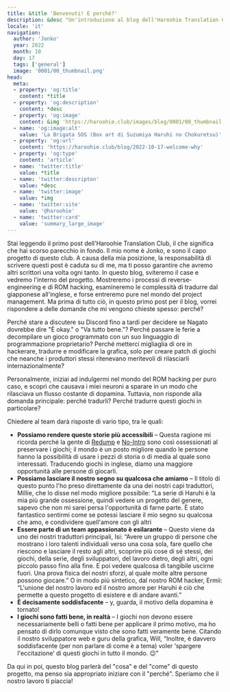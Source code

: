 ```yaml
---
title: &title 'Benvenuti! E perché?'
description: &desc "Un'introduzione al blog dell'Haroohie Translation Club ed una spiegazione dei nostri motivi per tradurre i giochi di Haruhi."
locale: 'it'
navigation:
  author: 'Jonko'
  year: 2022
  month: 10
  day: 17
  tags: ['general']
  image: '0001/00_thumbnail.png'
head:
  meta:
  - property: 'og:title'
    content: *title
  - property: 'og:description'
    content: *desc
  - property: 'og:image'
    content: &img 'https://haroohie.club/images/blog/0001/00_thumbnail.png'
  - name: 'og:image:alt'
    value: 'La Brigata SOS (Box art di Suzumiya Haruhi no Chokuretsu)'
  - property: 'og:url'
    content: 'https://haroohie.club/blog/2022-10-17-welcome-why'
  - property: 'og:type'
    content: 'article'
  - name: 'twitter:title'
    value: *title
  - name: 'twitter:descripton'
    value: *desc
  - name: 'twitter:image'
    value: *img
  - name: 'twitter:site'
    value: '@haroohie'
  - name: 'twitter:card'
    value: 'summary_large_image'
---
```


Stai leggendo il primo post dell'Haroohie Translation Club, il che significa che hai scorso parecchio in fondo. Il mio nome è Jonko, e sono il capo progetto di questo club. A causa della mia posizione, la responsabilità di scrivere questi post è caduta su di me, ma ti posso garantire che avremo altri scrittori una volta ogni tanto. In questo blog, sviteremo il case e vedremo l'interno del progetto. Mostreremo i processi di reverse-engineering e di ROM hacking, esamineremo le complessità di tradurre dal giapponese all'inglese, e forse entreremo pure nel mondo del project management. Ma prima di tutto ciò, in questo primo post per il blog, vorrei rispondere a delle domande che mi vengono chieste spesso: perché?

Perché stare a discutere su Discord fino a tardi per decidere se Nagato dovrebbe dire "È okay." o "Va tutto bene."? Perché passare le ferie a decompilare un gioco programmato con un suo linguaggio di programmazione proprietario? Perché metterci migliaglia di ore in hackerare, tradurre e modificare la grafica, solo per creare patch di giochi che neanche i produttori stessi ritenevano meritevoli di rilasciarli internazionalmente?

Personalmente, iniziai ad indulgermi nel mondo del ROM hacking per puro caso, e scoprì che causava i miei neuroni a sparare in un modo che rilasciava un flusso costante di dopamina. Tuttavia, non risponde alla domanda principale: perché tradurli? Perché tradurre questi giochi in particolare?

Chiedere al team darà risposte di vario tipo, tra le quali:

* **‌Possiamo rendere queste storie più accessibili** – Questa ragione mi ricorda perché la gente di [Redump](http://redump.org/) e [No-Intro](https://no-intro.org/) sono così ossessionati al preservare i giochi; il mondo è un posto migliore quando le persone hanno la possibilità di usare i pezzi di storia o di media al quale sono interessati. Traducendo giochi in inglese, diamo una maggiore opportunità alle persone di giocarli.
* **‌Possiamo lasciare il nostro segno su qualcosa che amiamo** – Il titolo di questo punto l'ho preso direttamente da una dei nostri capi traduttori, Millie, che lo disse nel modo migliore possibile: “La serie di Haruhi è la mia più grande ossessione, quindi vedere un progetto del genere, sapevo che non mi sarei persa l'opportunità di farne parte. È stato fantastico sentirmi come se potessi lasciare il mio segno su qualcosa che amo, e condividere quell'amore con gli altri
* **‌Essere parte di un team appassionato è esilarante** – Questo viene da uno dei nostri traduttori principali, Isi: “Avere un gruppo di persone che mostrano i loro talenti individuali verso una cosa sola, fare quello che riescono e lasciare il resto agli altri, scoprire più cose di sé stessi, dei giochi, della serie, degli sviluppatori, del lavoro dietro, degli altri, ogni piccolo passo fino alla fine. E poi vedere qualcosa di tangibile uscirne fuori. Una prova fisica dei nostri sforzi, al quale molte altre persone possono giocare.” O in modo più sintetico, dal nostro ROM hacker, Ermii: “L'unione del nostro lavoro ed il nostro amore per Haruhi è ciò che permette a questo progetto di esistere e di andare avanti.”
* **‌È decisamente soddisfacente** – y, guarda, il motivo della dopamina è tornato!
* **‌I giochi sono fatti bene, in realtà** – I giochi non devono essere necessariamente belli o fatti bene per applicare il primo motivo, ma ho pensato di dirlo comunque visto che sono fatti veramente bene. Citando il nostro sviluppatore web e guru della grafica, Will, “Inoltre, è davvero soddisfacente (per non parlare di come è a tema) voler ‘spargere l'eccitazione’ di questi giochi in tutto il mondo. 😉”

Da qui in poi, questo blog parlerà del "cosa" e del "come" di questo progetto, ma penso sia appropriato iniziare con il "perché". Speriamo che il nostro lavoro ti piaccia!